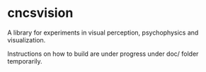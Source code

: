 # cncsvision
A library for experiments in visual perception, psychophysics and visualization.

Instructions on how to build are under progress under doc/ folder temporarily.
